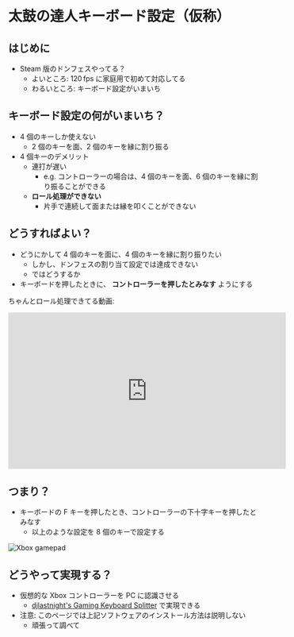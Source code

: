 # 太鼓の達人キーボード設定（仮称）

## はじめに

- Steam 版のドンフェスやってる？
  - よいところ: 120 fps に家庭用で初めて対応してる
  - わるいところ: キーボード設定がいまいち

## キーボード設定の何がいまいち？

- 4 個のキーしか使えない
  - 2 個のキーを面、2 個のキーを縁に割り振る
- 4 個キーのデメリット
  - 連打が遅い
    - e.g. コントローラーの場合は、4 個のキーを面、6 個のキーを縁に割り振ることができる
  - **ロール処理ができない**
    - 片手で連続して面または縁を叩くことができない

## どうすればよい？

- どうにかして 4 個のキーを面に、4 個のキーを縁に割り振りたい
  - しかし、ドンフェスの割り当て設定では達成できない
  - ではどうするか
- キーボードを押したときに、 **コントローラーを押したとみなす** ようにする

ちゃんとロール処理できてる動画:
<iframe width="560" height="315" src="https://www.youtube.com/embed/F6l3Ip0caBc?start=103" title="YouTube video player" frameborder="0" allow="accelerometer; autoplay; clipboard-write; encrypted-media; gyroscope; picture-in-picture; web-share" referrerpolicy="strict-origin-when-cross-origin" allowfullscreen></iframe>

## つまり？

- キーボードの F キーを押したとき、コントローラーの下十字キーを押したとみなす
  - 以上のような設定を 8 個のキーで設定する

![Xbox gamepad](https://upload.wikimedia.org/wikipedia/commons/1/1b/Xbox_Controller.svg)

## どうやって実現する？

- 仮想的な Xbox コントローラーを PC に認識させる
  - [djlastnight's Gaming Keyboard Splitter](https://github.com/djlastnight/KeyboardSplitterXbox) で実現できる
- 注意: このページでは上記ソフトウェアのインストール方法は説明しない
  - 頑張って調べて
